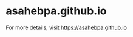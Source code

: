 # asahebpa.github.io

For more details, visit <a href="https://asahebpa.github.io">https://asahebpa.github.io</a>
